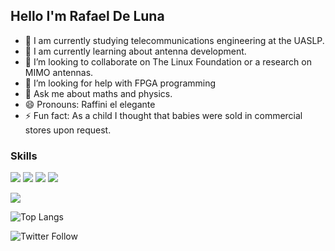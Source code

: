 ## Hello I'm Rafael De Luna    

<!-- *RDLL/RDLL** is a ✨ _special_ ✨ repository because its `README.md` (this file) appears on your GitHub profile. -->

- :memo: I am currently studying telecommunications engineering at the UASLP.
- :satellite: I am currently learning about antenna development.
- 👯 I’m looking to collaborate on The Linux Foundation or a research on MIMO antennas.
- 🤔 I’m looking for help with FPGA programming
- 💬 Ask me about maths and physics.
- 😄 Pronouns: Raffini el elegante
- ⚡ Fun fact: As a child I thought that babies were sold in commercial stores upon request.

### Skills
<img src="https://img.shields.io/badge/c%20-%2300599C.svg?&style=for-the-badge&logo=c&logoColor=white"> <img src="https://img.shields.io/badge/c++%20-%2300599C.svg?&style=for-the-badge&logo=c%2B%2B&logoColor=white"> <img src="https://img.shields.io/badge/dart-%230175C2.svg?&style=for-the-badge&logo=dart&logoColor=white"> <img src="https://img.shields.io/badge/Flutter%20-%2302569B.svg?&style=for-the-badge&logo=Flutter&logoColor=white">

<img src="https://github-readme-stats.vercel.app/api?username=rdll&&show_icons=true&title_color=ffffff&icon_color=bb2acf&text_color=daf7dc&bg_color=103050">


![Top Langs](https://github-readme-stats.vercel.app/api/top-langs/?username=rdll)


![Twitter Follow](https://img.shields.io/twitter/follow/nauzdeluna?color=1DA1F2&logo=Twitter&style=for-the-badge) 
